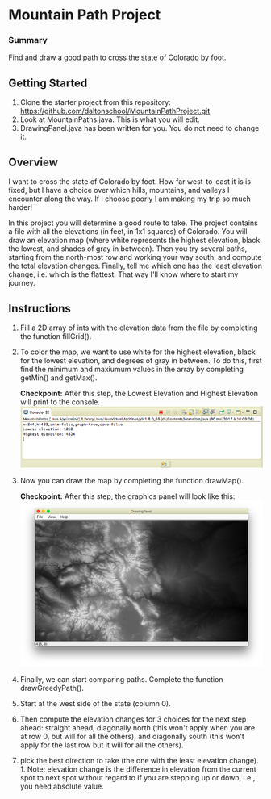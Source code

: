 # Mountain Path Project

### Summary
Find and draw a good path to cross the state of Colorado by foot.

## Getting Started
1. Clone the starter project from this repository: https://github.com/daltonschool/MountainPathProject.git
2. Look at MountainPaths.java. This is what you will edit.
3. DrawingPanel.java has been written for you. You do not need to change it.

## Overview
I want to cross the state of Colorado by foot. How far west-to-east it is is fixed, but I have a choice over which hills, mountains, and valleys I encounter along the way. If I choose poorly I am making my trip so much harder! 

In this project you will determine a good route to take. The project contains a file with all the elevations (in feet, in 1x1 squares) of Colorado. You will draw an elevation map (where white represents the highest elevation, black the lowest, and shades of gray in between). Then you try several paths, starting from the north-most row and working your way south, and compute the total elevation changes. Finally, tell me which one has the least elevation change, i.e. which is the flattest. That way I'll know where to start my journey.

## Instructions
1. Fill a 2D array of ints with the elevation data from the file by completing the function fillGrid().
1. To color the map, we want to use white for the highest elevation, black for the lowest elevation, and degrees of gray in between. To do this, first find the minimum and maxiumum values in the array by completing getMin() and getMax(). 

   **Checkpoint:** After this step, the Lowest Elevation and Highest Elevation will print to the console.
    ![First console output](console-output-01.png)
    
1. Now you can draw the map by completing the function drawMap().

   **Checkpoint:** After this step, the graphics panel will look like this:
   ![Graphics panel](graphics-panel.png)

1. Finally, we can start comparing paths. Complete the function drawGreedyPath().  
  1. Start at the west side of the state (column 0).  
  2. Then compute the elevation changes for 3 choices for the next step ahead: straight ahead, diagonally north (this won't apply when you are at row 0, but will for all the others), and diagonally south (this won't apply for the last row but it will for all the others).  
  3. pick the best direction to take (the one with the least elevation change).  
    1. Note: elevation change is the difference in elevation from the current spot to next spot without regard to if you are stepping up or down, i.e., you need absolute value.

